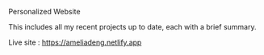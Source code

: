 Personalized Website

This includes all my recent projects up to date, each with a brief summary.

Live site : https://ameliadeng.netlify.app
